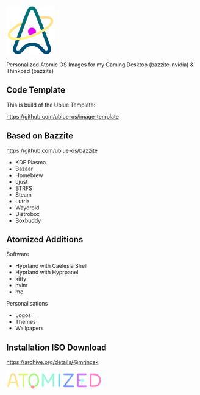 ![Logo](files/usr/share/atomized/Logo.png)

Personalized Atomic OS Images for my Gaming Desktop (bazzite-nvidia) & Thinkpad (bazzite)

## Code Template

This is build of the Ublue Template:

https://github.com/ublue-os/image-template

## Based on Bazzite

https://github.com/ublue-os/bazzite

- KDE Plasma
- Bazaar
- Homebrew
- ujust
- BTRFS
- Steam
- Lutris
- Waydroid
- Distrobox
- Boxbuddy

## Atomized Additions

Software

- Hyprland with Caelesia Shell
- Hyprland with Hyprpanel
- kitty
- nvim
- mc

Personalisations

- Logos
- Themes
- Wallpapers

## Installation ISO Download

https://archive.org/details/@mrjncsk

![Title](files/usr/share/atomized/Title.png)
